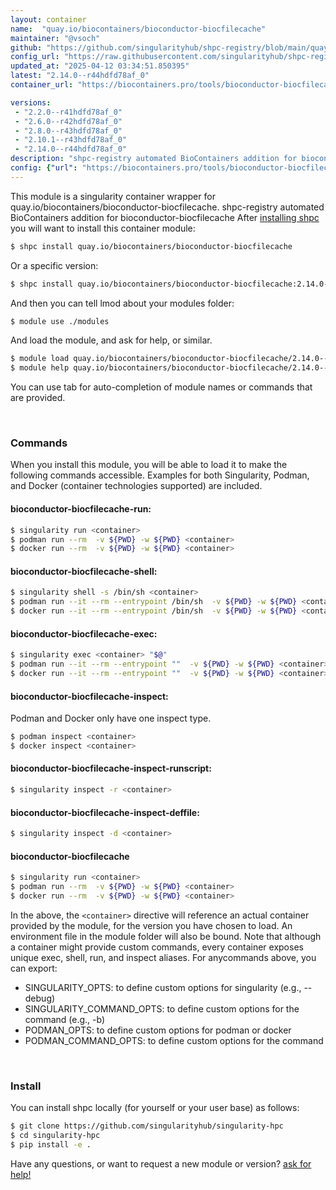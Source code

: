 ```yaml
---
layout: container
name:  "quay.io/biocontainers/bioconductor-biocfilecache"
maintainer: "@vsoch"
github: "https://github.com/singularityhub/shpc-registry/blob/main/quay.io/biocontainers/bioconductor-biocfilecache/container.yaml"
config_url: "https://raw.githubusercontent.com/singularityhub/shpc-registry/main/quay.io/biocontainers/bioconductor-biocfilecache/container.yaml"
updated_at: "2025-04-12 03:34:51.850395"
latest: "2.14.0--r44hdfd78af_0"
container_url: "https://biocontainers.pro/tools/bioconductor-biocfilecache"

versions:
 - "2.2.0--r41hdfd78af_0"
 - "2.6.0--r42hdfd78af_0"
 - "2.8.0--r43hdfd78af_0"
 - "2.10.1--r43hdfd78af_0"
 - "2.14.0--r44hdfd78af_0"
description: "shpc-registry automated BioContainers addition for bioconductor-biocfilecache"
config: {"url": "https://biocontainers.pro/tools/bioconductor-biocfilecache", "maintainer": "@vsoch", "description": "shpc-registry automated BioContainers addition for bioconductor-biocfilecache", "latest": {"2.14.0--r44hdfd78af_0": "sha256:c94a4bf15777514b2185afa829e9eca85c7ef90d5ee8dbfa1ee77e3d1168e420"}, "tags": {"2.2.0--r41hdfd78af_0": "sha256:d006b4aa631d00d582f6a6cd9a41a3b1f7e3c16fac781cfe22aa12cf251d4ca8", "2.6.0--r42hdfd78af_0": "sha256:4a0c4e3480ebb73ccdb66a15a901b55e38da1b99ebde10d9c0e1048c01aa3d97", "2.8.0--r43hdfd78af_0": "sha256:8a62f924269b0c19f028ce9e98d6ba9a831d205781489c3bf8485828028acbde", "2.10.1--r43hdfd78af_0": "sha256:6b528c0dc7d8e26fb9f2f8af2bf1b521ef9d7e177996bc9d41cd5a791b5d0ac0", "2.14.0--r44hdfd78af_0": "sha256:c94a4bf15777514b2185afa829e9eca85c7ef90d5ee8dbfa1ee77e3d1168e420"}, "docker": "quay.io/biocontainers/bioconductor-biocfilecache"}
---
```


This module is a singularity container wrapper for quay.io/biocontainers/bioconductor-biocfilecache.
shpc-registry automated BioContainers addition for bioconductor-biocfilecache
After [installing shpc](#install) you will want to install this container module:


```bash
$ shpc install quay.io/biocontainers/bioconductor-biocfilecache
```

Or a specific version:

```bash
$ shpc install quay.io/biocontainers/bioconductor-biocfilecache:2.14.0--r44hdfd78af_0
```

And then you can tell lmod about your modules folder:

```bash
$ module use ./modules
```

And load the module, and ask for help, or similar.

```bash
$ module load quay.io/biocontainers/bioconductor-biocfilecache/2.14.0--r44hdfd78af_0
$ module help quay.io/biocontainers/bioconductor-biocfilecache/2.14.0--r44hdfd78af_0
```

You can use tab for auto-completion of module names or commands that are provided.

<br>

### Commands

When you install this module, you will be able to load it to make the following commands accessible.
Examples for both Singularity, Podman, and Docker (container technologies supported) are included.

#### bioconductor-biocfilecache-run:

```bash
$ singularity run <container>
$ podman run --rm  -v ${PWD} -w ${PWD} <container>
$ docker run --rm  -v ${PWD} -w ${PWD} <container>
```

#### bioconductor-biocfilecache-shell:

```bash
$ singularity shell -s /bin/sh <container>
$ podman run --it --rm --entrypoint /bin/sh  -v ${PWD} -w ${PWD} <container>
$ docker run --it --rm --entrypoint /bin/sh  -v ${PWD} -w ${PWD} <container>
```

#### bioconductor-biocfilecache-exec:

```bash
$ singularity exec <container> "$@"
$ podman run --it --rm --entrypoint ""  -v ${PWD} -w ${PWD} <container> "$@"
$ docker run --it --rm --entrypoint ""  -v ${PWD} -w ${PWD} <container> "$@"
```

#### bioconductor-biocfilecache-inspect:

Podman and Docker only have one inspect type.

```bash
$ podman inspect <container>
$ docker inspect <container>
```

#### bioconductor-biocfilecache-inspect-runscript:

```bash
$ singularity inspect -r <container>
```

#### bioconductor-biocfilecache-inspect-deffile:

```bash
$ singularity inspect -d <container>
```



#### bioconductor-biocfilecache

```bash
$ singularity run <container>
$ podman run --rm  -v ${PWD} -w ${PWD} <container>
$ docker run --rm  -v ${PWD} -w ${PWD} <container>
```


In the above, the `<container>` directive will reference an actual container provided
by the module, for the version you have chosen to load. An environment file in the
module folder will also be bound. Note that although a container
might provide custom commands, every container exposes unique exec, shell, run, and
inspect aliases. For anycommands above, you can export:

 - SINGULARITY_OPTS: to define custom options for singularity (e.g., --debug)
 - SINGULARITY_COMMAND_OPTS: to define custom options for the command (e.g., -b)
 - PODMAN_OPTS: to define custom options for podman or docker
 - PODMAN_COMMAND_OPTS: to define custom options for the command

<br>

### Install

You can install shpc locally (for yourself or your user base) as follows:

```bash
$ git clone https://github.com/singularityhub/singularity-hpc
$ cd singularity-hpc
$ pip install -e .
```

Have any questions, or want to request a new module or version? [ask for help!](https://github.com/singularityhub/singularity-hpc/issues)